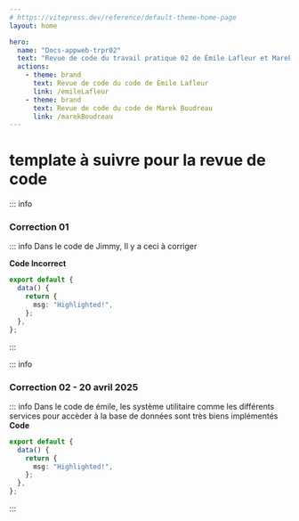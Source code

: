 ```yaml
---
# https://vitepress.dev/reference/default-theme-home-page
layout: home

hero:
  name: "Docs-appweb-trpr02"
  text: "Revue de code du travail pratique 02 de Émile Lafleur et Marek Boudreau"
  actions:
    - theme: brand
      text: Revue de code du code de Émile Lafleur
      link: /emileLafleur
    - theme: brand
      text: Revue de code du code de Marek Boudreau
      link: /marekBoudreau
---
```


# template à suivre pour la revue de code

<!----------------------------->

::: info

### Correction 01

::: info
Dans le code de Jimmy, Il y a ceci à corriger

**Code Incorrect**

```ts
export default {
  data() {
    return {
      msg: "Highlighted!",
    };
  },
};
```

:::

::: info

### Correction 02 - 20 avril 2025

::: info
Dans le code de émile, les système utilitaire comme les différents services pour accèder à la base de données sont très biens implémentés
**Code**

```ts
export default {
  data() {
    return {
      msg: "Highlighted!",
    };
  },
};
```

:::

<!----------------------------->
